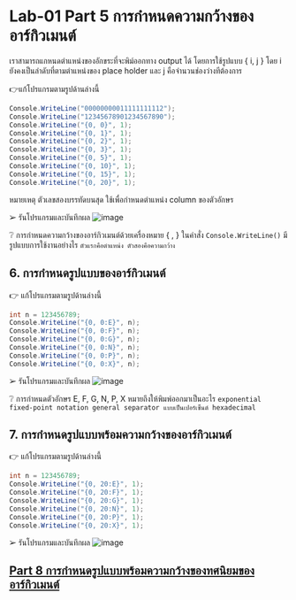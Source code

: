 # Lab-01 Part 5 การกำหนดความกว้างของอาร์กิวเมนต์

เราสามารถแกหนดตำแหน่งของอักขระที่จะพิม์ออกทาง output ได้ โดยการใช้รูปแบบ { i, j }
โดย i ยังคงเป็นลำดับที่ตามตำแหน่งของ place holder และ j คือจำนวนช่องว่างทีต้องการ

👉แก้โปรแกรมตามรูปด้านล่างนี้

```csharp
Console.WriteLine("00000000011111111112");
Console.WriteLine("12345678901234567890");
Console.WriteLine("{0, 0}", 1);
Console.WriteLine("{0, 1}", 1);
Console.WriteLine("{0, 2}", 1);
Console.WriteLine("{0, 3}", 1);
Console.WriteLine("{0, 5}", 1);
Console.WriteLine("{0, 10}", 1);
Console.WriteLine("{0, 15}", 1);
Console.WriteLine("{0, 20}", 1);
```

หมายเหตุ ตัวเลขสองบรรทัดบนสุด ใช้เพื่อกำหนดตำแหน่ง column ของตัวอักษร

➢ รันโปรแกรมและบันทึกผล
![image](https://github.com/chatladawongkanyon/03376836-OOP-2566-Lab-01/assets/144195963/9a70a0a5-41a7-4223-b775-040f36a2b375)

 
❔ การกำหนดความกว้างของอาร์กิวเมนต์ด้วยเครื่องหมาย { , } ในคำสั่ง ``Console.WriteLine()`` มีรูปแบบการใช้งานอย่างไร
`ตัวแรกคือตำแหน่ง ตัวสองคือความกว้าง`


## 6. การกำหนดรูปแบบของอาร์กิวเมนต์

👉 แก้โปรแกรมตามรูปด้านล่างนี้

```csharp
int n = 123456789;
Console.WriteLine("{0, 0:E}", n);
Console.WriteLine("{0, 0:F}", n);
Console.WriteLine("{0, 0:G}", n);
Console.WriteLine("{0, 0:N}", n);
Console.WriteLine("{0, 0:P}", n);
Console.WriteLine("{0, 0:X}", n);
```

➢ รันโปรแกรมและบันทึกผล
![image](https://github.com/chatladawongkanyon/03376836-OOP-2566-Lab-01/assets/144195963/fafc9f65-30f4-4b9e-a1b0-94e491fc28f6)

❔  การกำหนดตัวอักษร E, F, G, N, P, X หมายถึงให้พิมพ์ออกมาเป็นอะไร
`exponential fixed-point notation general separator แบบเป็นเปอร์เซ็นต์ hexadecimal`
 

## 7. การกำหนดรูปแบบพร้อมความกว้างของอาร์กิวเมนต์

👉 แก้โปรแกรมตามรูปด้านล่างนี้

```csharp
int n = 123456789;
Console.WriteLine("{0, 20:E}", 1);
Console.WriteLine("{0, 20:F}", 1);
Console.WriteLine("{0, 20:G}", 1);
Console.WriteLine("{0, 20:N}", 1);
Console.WriteLine("{0, 20:P}", 1);
Console.WriteLine("{0, 20:X}", 1);
```

➢   รันโปรแกรมและบันทึกผล
![image](https://github.com/chatladawongkanyon/03376836-OOP-2566-Lab-01/assets/144195963/95f08920-7b49-42ed-af6f-acedbc3bad9d)

 
## [Part 8  การกำหนดรูปแบบพร้อมความกว้างของทศนิยมของอาร์กิวเมนต์](./Lab-01-part-8.md)
